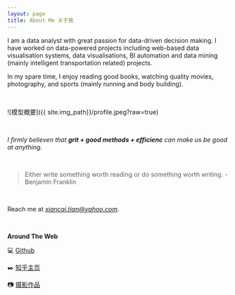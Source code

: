 ```yaml
---
layout: page
title: About Me 关于我
---
```


I am a data analyst with great passion for data-driven decision making. I have worked on data-powered projects including web-based data visualisation systems, data visualisations, BI automation and data mining (mainly intelligent transportation related) projects.

In my spare time, I enjoy reading good books, watching quality movies, photography, and sports (mainly running and body building).

<br/>

![模型概要]({{ site.img_path}}/profile.jpeg?raw=true) 

<br/>

*I firmly believen that **grit + good methods + efficienc** can make us be good at anything.*

<br/>

> Either write something worth reading or do something worth writing.
> -Benjamin Franklin

<br/>

Reach me at *xiancai.tian@yahoo.com*.

<br/>

**Around The Web**

💻 [Github](https://github.com/XiancaiTian/)

✒️ [知乎主页](https://www.zhihu.com/people/shawngo/posts)

📷 [摄影作品](https://tuchong.com/8045265/)

